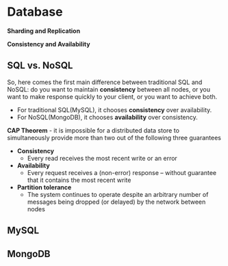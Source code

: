 <extoc></extoc>

# Database

**Sharding and Replication**

**Consistency and Availability**

## SQL vs. NoSQL

So, here comes the first main difference between traditional SQL and NoSQL: do you want to maintain **consistency** between all nodes, or you want to make response quickly to your client, or you want to achieve both.

- For traditional SQL(MySQL), it chooses **consistency** over availability.
- For NoSQL(MongoDB), it chooses **availability** over consistency.

**CAP Theorem** - it is impossible for a distributed data store to simultaneously provide more than two out of the following three guarantees
- **Consistency**
    - Every read receives the most recent write or an error
- **Availability**
    - Every request receives a (non-error) response – without guarantee that it contains the most recent write
- **Partition tolerance**
    - The system continues to operate despite an arbitrary number of messages being dropped (or delayed) by the network between nodes


## MySQL

## MongoDB
